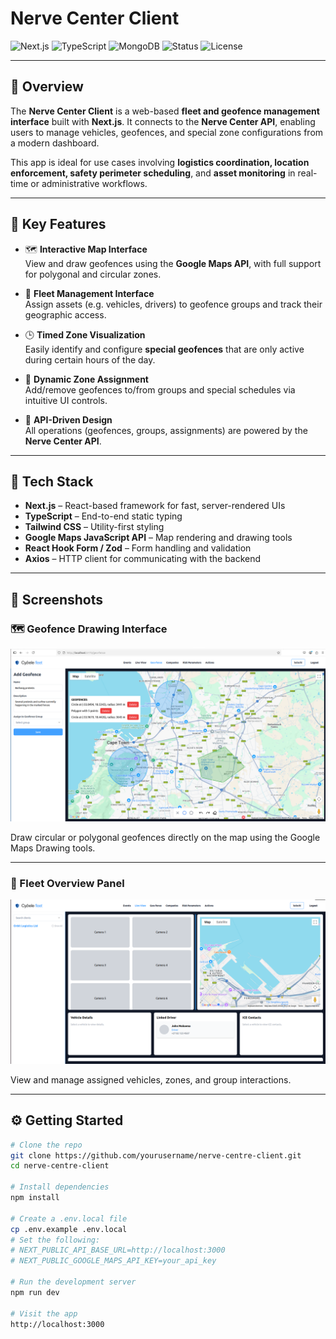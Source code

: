 # Nerve Center Client

![Next.js](https://img.shields.io/badge/Next.js-14-black?logo=next.js)
![TypeScript](https://img.shields.io/badge/TypeScript-4.x-blue?logo=typescript)
![MongoDB](https://img.shields.io/badge/MongoDB-Mongoose-green?logo=mongodb)
![Status](https://img.shields.io/badge/status-In%20Development-yellow)
![License](https://img.shields.io/badge/license-MIT-brightgreen)

---

## 🧠 Overview

The **Nerve Center Client** is a web-based **fleet and geofence management interface** built with **Next.js**. It connects to the **Nerve Center API**, enabling users to manage vehicles, geofences, and special zone configurations from a modern dashboard.

This app is ideal for use cases involving **logistics coordination, location enforcement, safety perimeter scheduling**, and **asset monitoring** in real-time or administrative workflows.

---

## 🚀 Key Features

- 🗺️ **Interactive Map Interface**  
  View and draw geofences using the **Google Maps API**, with full support for polygonal and circular zones.

- 🚐 **Fleet Management Interface**  
  Assign assets (e.g. vehicles, drivers) to geofence groups and track their geographic access.

- 🕒 **Timed Zone Visualization**  
  Easily identify and configure **special geofences** that are only active during certain hours of the day.

- 🔄 **Dynamic Zone Assignment**  
  Add/remove geofences to/from groups and special schedules via intuitive UI controls.

- 📡 **API-Driven Design**  
  All operations (geofences, groups, assignments) are powered by the **Nerve Center API**.

---

## 🧰 Tech Stack

- **Next.js** – React-based framework for fast, server-rendered UIs
- **TypeScript** – End-to-end static typing
- **Tailwind CSS** – Utility-first styling
- **Google Maps JavaScript API** – Map rendering and drawing tools
- **React Hook Form / Zod** – Form handling and validation
- **Axios** – HTTP client for communicating with the backend

---

## 📸 Screenshots

### 🗺️ Geofence Drawing Interface
![Geofence Drawing](public/screenshots/geofence-draw.png)

Draw circular or polygonal geofences directly on the map using the Google Maps Drawing tools.

<!-- --- -->

<!-- ### 👥 Group Assignment View
![Group Assignment](public/screenshots/group-assign.png)

Assign geofences to groups and manage access boundaries for teams or vehicles. -->

<!-- --- -->

<!-- ### ⏱️ Special Timed Geofence Configuration
![Timed Geofence](public/screenshots/special-timed.png)

Configure geofences that are only active during defined hours of the day. -->

---

### 🚐 Fleet Overview Panel
![Fleet View](public/screenshots/fleet-overview.png)

View and manage assigned vehicles, zones, and group interactions.

---

## ⚙️ Getting Started

```bash
# Clone the repo
git clone https://github.com/yourusername/nerve-centre-client.git
cd nerve-centre-client

# Install dependencies
npm install

# Create a .env.local file
cp .env.example .env.local
# Set the following:
# NEXT_PUBLIC_API_BASE_URL=http://localhost:3000
# NEXT_PUBLIC_GOOGLE_MAPS_API_KEY=your_api_key

# Run the development server
npm run dev

# Visit the app
http://localhost:3000
